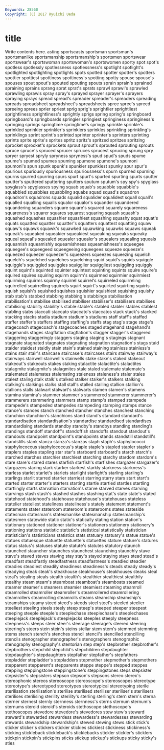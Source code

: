 ```yaml
---
Keywords: 28560 
Copyright: (C) 2017 Ryuichi Ueda
---
```


# title

Write contents here.
asting sportscasts sportsman sportsman's sportsmanlike sportsmanship sportsmanship's sportsmen
sportswear sportswear's sportswoman sportswoman's sportswomen sporty spot spot's spotless spotlessly
spotlessness spotlessness's spotlight spotlight's spotlighted spotlighting spotlights spots spotted spotter
spotter's spotters spottier spottiest spottiness spottiness's spotting spotty spouse spouse's
spouses spout spout's spouted spouting spouts sprain sprain's sprained spraining
sprains sprang sprat sprat's sprats sprawl sprawl's sprawled sprawling sprawls
spray spray's sprayed sprayer sprayer's sprayers spraying sprays spread spread's
spreader spreader's spreaders spreading spreads spreadsheet spreadsheet's spreadsheets spree spree's
spreed spreeing sprees sprier spriest sprig sprig's sprightlier sprightliest sprightliness
sprightliness's sprightly sprigs spring spring's springboard springboard's springboards springier springiest
springiness springiness's springing springs springtime springtime's springy sprinkle sprinkle's sprinkled
sprinkler sprinkler's sprinklers sprinkles sprinkling sprinkling's sprinklings sprint sprint's sprinted
sprinter sprinter's sprinters sprinting sprints sprite sprite's sprites spritz spritz's
spritzed spritzes spritzing sprocket sprocket's sprockets sprout sprout's sprouted sprouting
sprouts spruce spruce's spruced sprucer spruces sprucest sprucing sprung spry
spryer spryest spryly spryness spryness's spud spud's spuds spume spume's
spumed spumes spuming spumone spumone's spumoni spumoni's spun spunk spunk's
spunkier spunkiest spunky spur spur's spurious spuriously spuriousness spuriousness's spurn
spurned spurning spurns spurred spurring spurs spurt spurt's spurted spurting
spurts sputter sputter's sputtered sputtering sputters sputum sputum's spy spy's
spyglass spyglass's spyglasses spying squab squab's squabble squabble's squabbled squabbles
squabbling squabs squad squad's squadron squadron's squadrons squads squalid squalider
squalidest squall squall's squalled squalling squalls squalor squalor's squander squandered
squandering squanders square square's squared squarely squareness squareness's squarer squares
squarest squaring squash squash's squashed squashes squashier squashiest squashing squashy
squat squat's squats squatted squatter squatter's squatters squattest squatting squaw
squaw's squawk squawk's squawked squawking squawks squaws squeak squeak's squeaked
squeakier squeakiest squeaking squeaks squeaky squeal squeal's squealed squealer squealer's
squealers squealing squeals squeamish squeamishly squeamishness squeamishness's squeegee squeegee's squeegeed
squeegeeing squeegees squeeze squeeze's squeezed squeezer squeezer's squeezers squeezes squeezing
squelch squelch's squelched squelches squelching squid squid's squids squiggle squiggle's
squiggled squiggles squigglier squiggliest squiggling squiggly squint squint's squinted squinter
squintest squinting squints squire squire's squired squires squiring squirm squirm's
squirmed squirmier squirmiest squirming squirms squirmy squirrel squirrel's squirreled squirreling
squirrelled squirrelling squirrels squirt squirt's squirted squirting squirts squish squish's
squished squishes squishier squishiest squishing squishy stab stab's stabbed stabbing
stabbing's stabbings stabilisation stabilisation's stabilise stabilised stabiliser stabiliser's stabilisers stabilises
stabilising stability stability's stable stable's stabled stabler stables stablest stabling
stabs staccati staccato staccato's staccatos stack stack's stacked stacking stacks
stadia stadium stadium's stadiums staff staff's staffed staffer staffer's staffers
staffing staffing's staffs stag stag's stage stage's stagecoach stagecoach's stagecoaches
staged stagehand stagehand's stagehands stages stagflation stagflation's stagger stagger's staggered
staggering staggeringly staggers staging staging's stagings stagnant stagnate stagnated stagnates
stagnating stagnation stagnation's stags staid staider staidest staidly stain stain's
stained staining stainless stainless's stains stair stair's staircase staircase's staircases
stairs stairway stairway's stairways stairwell stairwell's stairwells stake stake's staked
stakeout stakeout's stakeouts stakes staking stalactite stalactite's stalactites stalagmite stalagmite's
stalagmites stale staled stalemate stalemate's stalemated stalemates stalemating staleness staleness's
staler stales stalest staling stalk stalk's stalked stalker stalker's stalkers
stalking stalking's stalkings stalks stall stall's stalled stalling stallion stallion's
stallions stalls stalwart stalwart's stalwarts stamen stamen's stamens stamina stamina's
stammer stammer's stammered stammerer stammerer's stammerers stammering stammers stamp stamp's
stamped stampede stampede's stampeded stampedes stampeding stamping stamps stance stance's
stances stanch stanched stancher stanches stanchest stanching stanchion stanchion's stanchions
stand stand's standard standard's standardisation standardisation's standardise standardised standardises standardising
standards standby standby's standbys standing standing's standings standoff standoff's standoffish
standoffs standout standout's standouts standpoint standpoint's standpoints stands standstill standstill's
standstills stank stanza stanza's stanzas staph staph's staphylococci staphylococcus staphylococcus's
staple staple's stapled stapler stapler's staplers staples stapling star star's
starboard starboard's starch starch's starched starches starchier starchiest starching starchy
stardom stardom's stare stare's stared stares starfish starfish's starfishes stargazer
stargazer's stargazers staring stark starker starkest starkly starkness starkness's starless
starlet starlet's starlets starlight starlight's starling starling's starlings starlit starred
starrier starriest starring starry stars start start's started starter starter's
starters starting startle startled startles startling startlingly starts starvation starvation's
starve starved starves starving starvings stash stash's stashed stashes stashing
stat's state state's stated statehood statehood's statehouse statehouse's statehouses stateless
statelier stateliest stateliness stateliness's stately statement statement's statements stater stateroom
stateroom's staterooms states stateside statesman statesman's statesmanlike statesmanship statesmanship's statesmen
statewide static static's statically stating station station's stationary stationed stationer
stationer's stationers stationery stationery's stationing stations statistic statistic's statistical statistically
statistician statistician's statisticians statistics stats statuary statuary's statue statue's statues
statuesque statuette statuette's statuettes stature stature's statures status status's statuses
statute statute's statutes statutory staunch staunched stauncher staunches staunchest staunching
staunchly stave stave's staved staves staving stay stay's stayed staying
stays stead stead's steadfast steadfastly steadfastness steadfastness's steadied steadier steadies
steadiest steadily steadiness steadiness's steads steady steady's steadying steak steak's
steakhouse steakhouse's steakhouses steaks steal steal's stealing steals stealth stealth's
stealthier stealthiest stealthily stealthy steam steam's steamboat steamboat's steamboats steamed
steamer steamer's steamers steamier steamiest steaming steamroll steamrolled steamroller steamroller's
steamrollered steamrollering steamrollers steamrolling steamrolls steams steamship steamship's steamships steamy
steed steed's steeds steel steel's steeled steelier steeliest steeling steels
steely steep steep's steeped steeper steepest steeping steeple steeple's steeplechase
steeplechase's steeplechases steeplejack steeplejack's steeplejacks steeples steeply steepness steepness's steeps
steer steer's steerage steerage's steered steering steering's steers stein stein's
steins stellar stem stem's stemmed stemming stems stench stench's stenches
stencil stencil's stencilled stencilling stencils stenographer stenographer's stenographers stenographic stenography
stenography's stentorian step step's stepbrother stepbrother's stepbrothers stepchild stepchild's stepchildren
stepdaughter stepdaughter's stepdaughters stepfather stepfather's stepfathers stepladder stepladder's stepladders stepmother
stepmother's stepmothers stepparent stepparent's stepparents steppe steppe's stepped steppes stepping
steppingstone steppingstone's steppingstones steps stepsister stepsister's stepsisters stepson stepson's stepsons
stereo stereo's stereophonic stereos stereoscope stereoscope's stereoscopes stereotype stereotype's stereotyped
stereotypes stereotypical stereotyping sterile sterilisation sterilisation's sterilise sterilised steriliser steriliser's
sterilisers sterilises sterilising sterility sterility's sterling sterling's stern stern's sterna
sterner sternest sternly sternness sternness's sterns sternum sternum's sternums steroid
steroid's steroids stethoscope stethoscope's stethoscopes stevedore stevedore's stevedores stew stew's
steward steward's stewarded stewardess stewardess's stewardesses stewarding stewards stewardship stewardship's
stewed stewing stews stick stick's sticker sticker's stickers stickier stickies
stickiest stickiness stickiness's sticking stickleback stickleback's sticklebacks stickler stickler's sticklers
stickpin stickpin's stickpins sticks stickup stickup's stickups sticky sticky's sties
